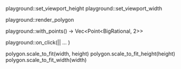 playground::set_viewport_height
playground::set_viewport_width

playground::render_polygon

playground::with_points() -> Vec<Point<BigRational, 2>>

playground::on_click(|| ... )

polygon.scale_to_fit(width, height)
polygon.scale_to_fit_height(height)
polygon.scale_to_fit_width(width)
